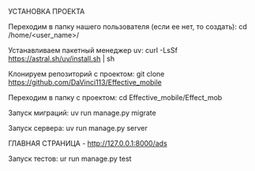 УСТАНОВКА ПРОЕКТА

Переходим в папку нашего пользователя (если ее нет, то создать):
cd /home/<user_name>/

Устанавливаем пакетный менеджер uv: 
curl -LsSf https://astral.sh/uv/install.sh | sh

Клонируем репозиторий с проектом: git clone https://github.com/DaVinci113/Effective_mobile

Переходим в папку с проектом: cd Effective_mobile/Effect_mob 

Запуск миграций: uv run manage.py migrate

Запуск сервера: uv run manage.py server

ГЛАВНАЯ СТРАНИЦА - http://127.0.0.1:8000/ads

Запуск тестов: ur run manage.py test

